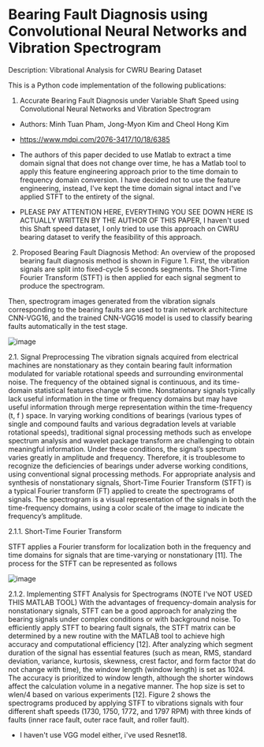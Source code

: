 # Bearing Fault Diagnosis using Convolutional Neural Networks and Vibration Spectrogram

Description: Vibrational Analysis for CWRU Bearing Dataset

This is a Python code implementation of the following publications: 

1.  Accurate Bearing Fault Diagnosis under Variable Shaft Speed using Convolutional Neural Networks and Vibration Spectrogram
- Authors: Minh Tuan Pham, Jong-Myon Kim and Cheol Hong Kim
- https://www.mdpi.com/2076-3417/10/18/6385
- The authors of this paper decided to use Matlab to extract a time domain signal that does not change over time, he has a Matlab tool to apply this feature engineering approach prior to the time domain to frequency domain conversion. I have decided not to use the feature engineering, instead, I've kept the time domain signal intact and I've applied STFT to the entirety of the signal.

- PLEASE PAY ATTENTION HERE, EVERYTHING YOU SEE DOWN HERE IS ACTUALLY WRITTEN BY THE AUTHOR OF THIS PAPER, I haven't used this Shaft speed dataset, I only tried to use this approach on CWRU bearing dataset to verify the feasibility of this approach.

2. Proposed Bearing Fault Diagnosis Method: 
An overview of the proposed bearing fault diagnosis method is shown in Figure 1. First, the vibration signals are split into fixed-cycle 5 seconds segments. The Short-Time Fourier Transform (STFT) is then applied for each signal segment to produce the spectrogram. 

Then, spectrogram images generated from the vibration signals corresponding to the bearing faults are used to train network architecture CNN-VGG16, and the trained CNN-VGG16 model is used to classify bearing faults automatically in the test stage.

![image](https://user-images.githubusercontent.com/80536675/178956647-bc5c3118-9313-464e-8579-fcd8e9c81f55.png)

2.1. Signal Preprocessing
The vibration signals acquired from electrical machines are nonstationary as they contain bearing fault information modulated for variable rotational speeds and surrounding environmental noise. The frequency of the obtained signal is continuous, and its time-domain statistical features change with time. Nonstationary signals typically lack useful information in the time or frequency domains but may have useful information through merge representation within the time-frequency (t, f ) space. In varying working conditions of bearings (various types of single and compound faults and various degradation levels at variable rotational speeds), traditional signal processing methods such as envelope spectrum analysis and wavelet package transform are challenging to obtain meaningful information. Under these conditions, the signal’s spectrum varies greatly in amplitude and frequency. Therefore, it is troublesome to recognize the deficiencies of bearings under adverse working conditions, using conventional signal processing methods. For appropriate analysis and synthesis of nonstationary signals, Short-Time Fourier Transform (STFT) is a typical Fourier transform (FT) applied to create the spectrograms of signals. The spectrogram is a visual representation of the signals in both the time-frequency domains, using a color scale of the image to indicate the frequency’s amplitude.

2.1.1. Short-Time Fourier Transform

STFT applies a Fourier transform for localization both in the frequency and time domains for signals that are time-varying or nonstationary [11]. The process for the STFT can be represented as follows 

![image](https://user-images.githubusercontent.com/80536675/178957789-3c78c661-37c2-4f1b-9c75-128e9f426171.png)

2.1.2. Implementing STFT Analysis for Spectrograms (NOTE I've NOT USED THIS MATLAB TOOL)
With the advantages of frequency-domain analysis for nonstationary signals, STFT can be a good approach for analyzing the bearing signals under complex conditions or with background noise.
To efficiently apply STFT to bearing fault signals, the STFT matrix can be determined by a new routine with the MATLAB tool to achieve high accuracy and computational efficiency [12]. After analyzing which segment duration of the signal has essential features (such as mean, RMS, standard deviation, variance, kurtosis, skewness, crest factor, and form factor that do not change with time), the window length (window length) is set as 1024. The accuracy is prioritized to window length, although the shorter windows affect the calculation volume in a negative manner. The hop size is set to wlen/4 based on various experiments [12].
Figure 2 shows the spectrograms produced by applying STFT to vibrations signals with four different shaft speeds (1730, 1750, 1772, and 1797 RPM) with three kinds of faults (inner race fault, outer race fault, and roller fault).

- I haven't use VGG model either, i've used Resnet18.
